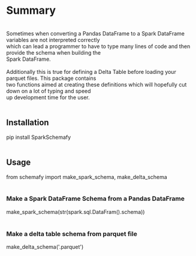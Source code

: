 # Summary
<br>
Sometimes when converting a Pandas DataFrame to a Spark DataFrame variables are not interpreted correctly<br> 
which can lead a programmer to have to type many lines of code and then provide the schema when building the<br>
Spark DataFrame.
<br><br>
Additionally this is true for defining a Delta Table before loading your parquet files. This package contains<br>
two functions aimed at creating these definitions which will hopefully cut down on a lot of typing and speed <br>
up development time for the user. <br><br>

## Installation
pip install SparkSchemafy
<br><br>
## Usage
from schemafy import make_spark_schema, make_delta_schema
<br><br>
### Make a Spark DataFrame Schema from a Pandas DataFrame<br>
make_spark_schema(str(spark.sql.DataFram(<Pandas DataFrame>).schema))
<br><br>
### Make a delta table schema from parquet file<br>
make_delta_schema('<your file>.parquet')